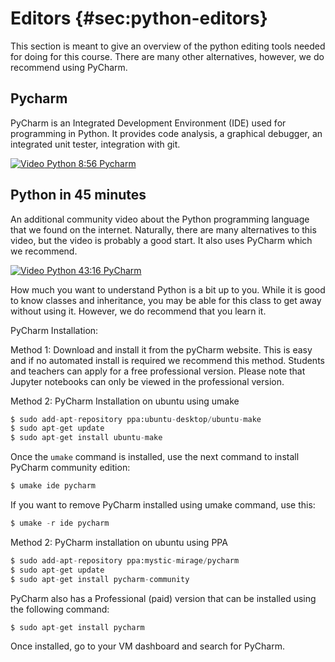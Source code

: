 # Editors {#sec:python-editors}

This section is meant to give an overview of the python editing tools
needed for doing for this course. There are many other alternatives,
however, we do recommend using PyCharm.

## Pycharm

PyCharm is an Integrated Development Environment (IDE) used for
programming in Python. It provides code analysis, a graphical debugger,
an integrated unit tester, integration with git.

[![Video](images/video.png) Python 8:56 Pycharm](https://youtu.be/X8ZpbZweJcw)

## Python in 45 minutes

An additional community video about the Python programming language that
we found on the internet. Naturally, there are many alternatives to this
video, but the video is probably a good start. It also uses PyCharm
which we recommend.

[![Video](images/video.png) Python 43:16 PyCharm](https://www.youtube.com/watch?v=N4mEzFDjqtA)

How much you want to understand Python is a bit up to you.
While it is good to know classes and inheritance, you may be able for this
class to get away without using it. However, we do recommend that you
learn it.

PyCharm Installation:

Method 1: Download and install it from the pyCharm website. This is easy and if
no automated install is required we recommend this method. Students and
teachers can apply for a free professional version. Please note that Jupyter
notebooks can only be viewed in the professional version.

Method 2: PyCharm Installation on ubuntu using umake

```python
$ sudo add-apt-repository ppa:ubuntu-desktop/ubuntu-make
$ sudo apt-get update
$ sudo apt-get install ubuntu-make
```

Once the `umake` command is installed, use the next command to install PyCharm community edition:

```python
$ umake ide pycharm
```

If you want to remove PyCharm installed using umake command, use this:

```python
$ umake -r ide pycharm
```

Method 2: PyCharm installation on ubuntu using PPA

```python
$ sudo add-apt-repository ppa:mystic-mirage/pycharm
$ sudo apt-get update
$ sudo apt-get install pycharm-community
```

PyCharm also has a Professional (paid) version that can be installed
using the following command:

```python
$ sudo apt-get install pycharm
```

Once installed, go to your VM dashboard and search for PyCharm.
